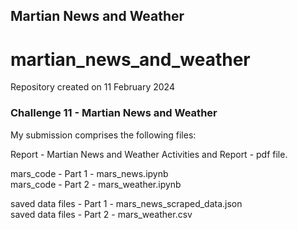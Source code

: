 ## Martian News and Weather
# martian_news_and_weather
Repository created on 11 February 2024



### Challenge 11 - Martian News and Weather

My submission comprises the following files:  
  
Report - Martian News and Weather Activities and Report - pdf file.  
  
mars_code - Part 1 - mars_news.ipynb  
mars_code - Part 2 - mars_weather.ipynb  
  
saved data files - Part 1 - mars_news_scraped_data.json  
saved data files - Part 2 - mars_weather.csv   
